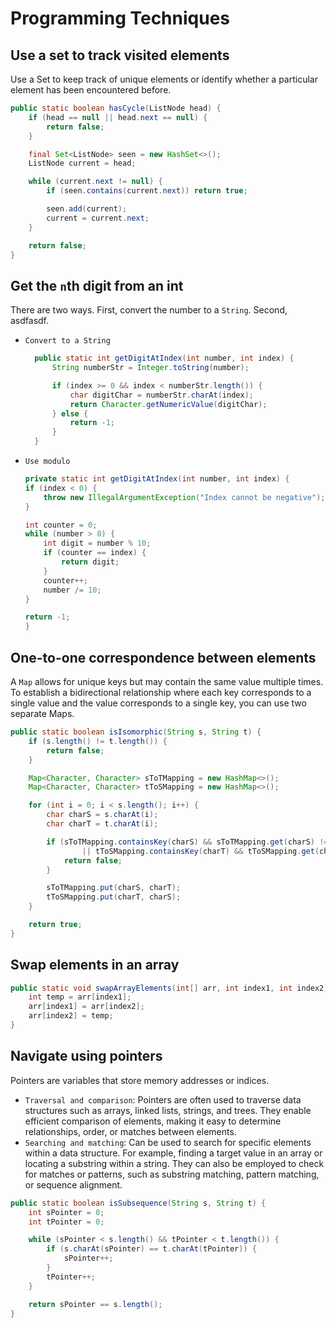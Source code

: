 # Programming Techniques

## Use a set to track visited elements

Use a Set to keep track of unique elements or identify whether a particular element has been encountered before. 

```java
public static boolean hasCycle(ListNode head) {
    if (head == null || head.next == null) {
        return false;
    }

    final Set<ListNode> seen = new HashSet<>();
    ListNode current = head;

    while (current.next != null) {
        if (seen.contains(current.next)) return true;

        seen.add(current);
        current = current.next;
    }

    return false;
}
```

## Get the `n`th digit from an int

There are two ways. First, convert the number to a `String`. Second, asdfasdf.

* `Convert to a String`
  ```java
    public static int getDigitAtIndex(int number, int index) {
        String numberStr = Integer.toString(number);

        if (index >= 0 && index < numberStr.length()) {
            char digitChar = numberStr.charAt(index);
            return Character.getNumericValue(digitChar);
        } else {
            return -1;
        }
    }
    ```
* `Use modulo`
    ```java
    private static int getDigitAtIndex(int number, int index) {
    if (index < 0) {
        throw new IllegalArgumentException("Index cannot be negative");
    }

    int counter = 0;
    while (number > 0) {
        int digit = number % 10;
        if (counter == index) {
            return digit;
        }
        counter++;
        number /= 10;
    }

    return -1;
    }
    ```

## One-to-one correspondence between elements

A `Map` allows for unique keys but may contain the same value multiple times. To establish a bidirectional relationship where each key corresponds to a single value and the value corresponds to a single key, you can use two separate Maps.

```java
public static boolean isIsomorphic(String s, String t) {
    if (s.length() != t.length()) {
        return false;
    }

    Map<Character, Character> sToTMapping = new HashMap<>();
    Map<Character, Character> tToSMapping = new HashMap<>();

    for (int i = 0; i < s.length(); i++) {
        char charS = s.charAt(i);
        char charT = t.charAt(i);

        if (sToTMapping.containsKey(charS) && sToTMapping.get(charS) != charT
                || tToSMapping.containsKey(charT) && tToSMapping.get(charT) != charS) {
            return false;
        }

        sToTMapping.put(charS, charT);
        tToSMapping.put(charT, charS);
    }

    return true;
}
```

## Swap elements in an array

```java
public static void swapArrayElements(int[] arr, int index1, int index2) {
    int temp = arr[index1];
    arr[index1] = arr[index2];
    arr[index2] = temp;
}
```

## Navigate using pointers

Pointers are variables that store memory addresses or indices.

* `Traversal and comparison`: Pointers are often used to traverse data structures such as arrays, linked lists, strings, and trees.
They enable efficient comparison of elements, making it easy to determine relationships, order, or matches between elements.
* `Searching and matching`: Can be used to search for specific elements within a data structure. For example, finding a target value in an array or locating a substring within a string. They can also be employed to check for matches or patterns, such as substring matching, pattern matching, or sequence alignment.

```java
public static boolean isSubsequence(String s, String t) {
    int sPointer = 0;
    int tPointer = 0;

    while (sPointer < s.length() && tPointer < t.length()) {
        if (s.charAt(sPointer) == t.charAt(tPointer)) {
            sPointer++;
        }
        tPointer++;
    }

    return sPointer == s.length();
}
```